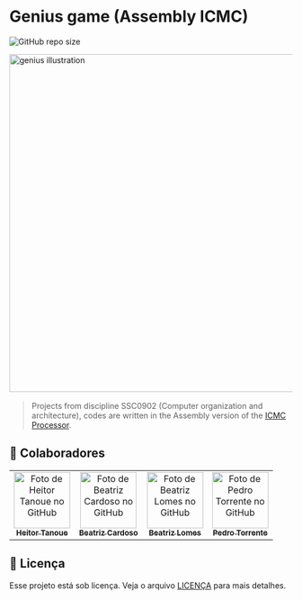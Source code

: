 # Genius game (Assembly ICMC)

![GitHub repo size](https://img.shields.io/github/repo-size/totoi690/org-arc?style=for-the-badge)

<div style="display: flex; margin-bottom: 1rem">
    <img src="https://cdn.dribbble.com/users/204955/screenshots/3168377/genius.png" alt="genius illustration" width="600" style="margin-left:auto; margin-right:auto">
</div>

> Projects from discipline SSC0902 (Computer organization and architecture), codes are written in the Assembly version of the [ICMC Processor](https://github.com/simoesusp/Processador-ICMC).

## 🤝 Colaboradores

<table>
  <tr>
    <td align="center">
      <a href="#">
        <img src="https://github.com/totoi690.png" width="100px;" alt="Foto de Heitor Tanoue no GitHub"/><br>
        <sub>
          <b>Heitor Tanoue</b>
        </sub>
      </a>
    </td>
    <td align="center">
      <a href="#">
        <img src="https://github.com/trizcard.png" width="100px;" alt="Foto de Beatriz Cardoso no GitHub"/><br>
        <sub>
          <b>Beatriz Cardoso</b>
        </sub>
      </a>
    </td>
    <td align="center">
      <a href="#">
        <img src="https://github.com/bealomes.png" width="100px;" alt="Foto de Beatriz Lomes no GitHub"/><br>
        <sub>
          <b>Beatriz Lomes</b>
        </sub>
      </a>
    </td>
    <td align="center">
      <a href="#">
        <img src="https://github.com/pdrtorrente.png" width="100px;" alt="Foto de Pedro Torrente no GitHub"/><br>
        <sub>
          <b>Pedro Torrente</b>
        </sub>
      </a>
    </td>
  </tr>
</table>


## 📝 Licença

Esse projeto está sob licença. Veja o arquivo [LICENÇA](LICENSE.md) para mais detalhes.